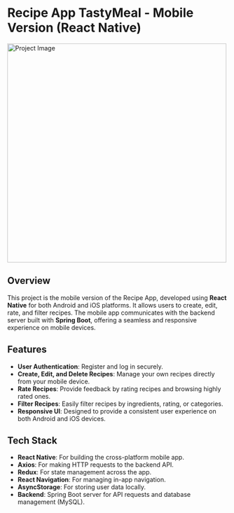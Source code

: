 # Recipe App TastyMeal - Mobile Version (React Native)

<img src="https://i.ibb.co/sthfHyV/Captura-de-pantalla-2024-10-13-a-las-1-05-49.png" alt="Project Image" width="500"/>

## Overview

This project is the mobile version of the Recipe App, developed using **React Native** for both Android and iOS platforms. It allows users to create, edit, rate, and filter recipes. The mobile app communicates with the backend server built with **Spring Boot**, offering a seamless and responsive experience on mobile devices.

## Features

- **User Authentication**: Register and log in securely.
- **Create, Edit, and Delete Recipes**: Manage your own recipes directly from your mobile device.
- **Rate Recipes**: Provide feedback by rating recipes and browsing highly rated ones.
- **Filter Recipes**: Easily filter recipes by ingredients, rating, or categories.
- **Responsive UI**: Designed to provide a consistent user experience on both Android and iOS devices.

## Tech Stack

- **React Native**: For building the cross-platform mobile app.
- **Axios**: For making HTTP requests to the backend API.
- **Redux**: For state management across the app.
- **React Navigation**: For managing in-app navigation.
- **AsyncStorage**: For storing user data locally.
- **Backend**: Spring Boot server for API requests and database management (MySQL).


